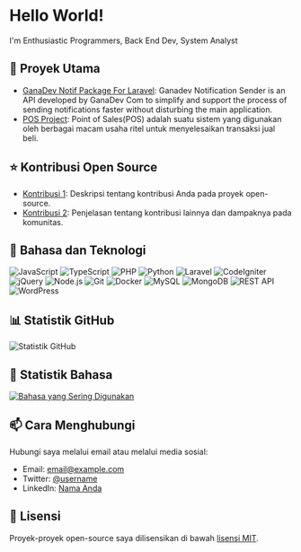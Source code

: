 # Hello World!
I'm Enthusiastic Programmers, Back End Dev, System Analyst
## 🚀 Proyek Utama

- [GanaDev Notif Package For Laravel](https://github.com/deyan-ardi/ganadev-notif): Ganadev Notification Sender is an API developed by GanaDev Com to simplify and support the process of sending notifications faster without disturbing the main application. 
- [POS Project](https://github.com/deyan-ardi/pos-project): Point of Sales(POS) adalah suatu sistem yang digunakan oleh berbagai macam usaha ritel untuk menyelesaikan transaksi jual beli. 

## ⭐️ Kontribusi Open Source

- [Kontribusi 1](https://github.com/upstream-repo/deyan-ardi/pull/123): Deskripsi tentang kontribusi Anda pada proyek open-source.
- [Kontribusi 2](https://github.com/upstream-repo/deyan-ardi/pull/456): Penjelasan tentang kontribusi lainnya dan dampaknya pada komunitas.

## 🔧 Bahasa dan Teknologi
![JavaScript](https://img.shields.io/badge/-JavaScript-F7DF1E?style=flat&logo=javascript&logoColor=black)
![TypeScript](https://img.shields.io/badge/-TypeScript-3178C6?style=flat&logo=typescript&logoColor=white)
![PHP](https://img.shields.io/badge/-PHP-777BB4?style=flat&logo=php&logoColor=white)
![Python](https://img.shields.io/badge/-Python-3776AB?style=flat&logo=python&logoColor=white)
![Laravel](https://img.shields.io/badge/-Laravel-FF2D20?style=flat&logo=laravel&logoColor=white)
![CodeIgniter](https://img.shields.io/badge/-CodeIgniter-EE4323?style=flat&logo=codeigniter&logoColor=white)
![jQuery](https://img.shields.io/badge/-jQuery-0769AD?style=flat&logo=jquery&logoColor=white)
![Node.js](https://img.shields.io/badge/-Node.js-339933?style=flat&logo=node.js&logoColor=white)
![Git](https://img.shields.io/badge/-Git-F05032?style=flat&logo=git&logoColor=white)
![Docker](https://img.shields.io/badge/-Docker-2496ED?style=flat&logo=docker&logoColor=white)
![MySQL](https://img.shields.io/badge/-MySQL-4479A1?style=flat&logo=mysql&logoColor=white)
![MongoDB](https://img.shields.io/badge/-MongoDB-47A248?style=flat&logo=mongodb&logoColor=white)
![REST API](https://img.shields.io/badge/-REST%20API-009688?style=flat&logo=api&logoColor=white)
![WordPress](https://img.shields.io/badge/-WordPress-21759B?style=flat&logo=wordpress&logoColor=white)
## 📊 Statistik GitHub

![Statistik GitHub](https://github-readme-stats.vercel.app/api?username=deyan-ardi&show_icons=true&count_private=true&hide=stars,issues&theme=radical)

## 🔧 Statistik Bahasa

[![Bahasa yang Sering Digunakan](https://github-readme-stats.vercel.app/api/top-langs/?username=deyan-ardi&langs_count=5&layout=compact&theme=radical)](https://github.com/deyan-ardi)

## 📫 Cara Menghubungi

Hubungi saya melalui email atau melalui media sosial:

- Email: [email@example.com](mailto:email@example.com)
- Twitter: [@username](https://twitter.com/username)
- LinkedIn: [Nama Anda](https://www.linkedin.com/in/username)

## 📜 Lisensi

Proyek-proyek open-source saya dilisensikan di bawah [lisensi MIT](LICENSE).
